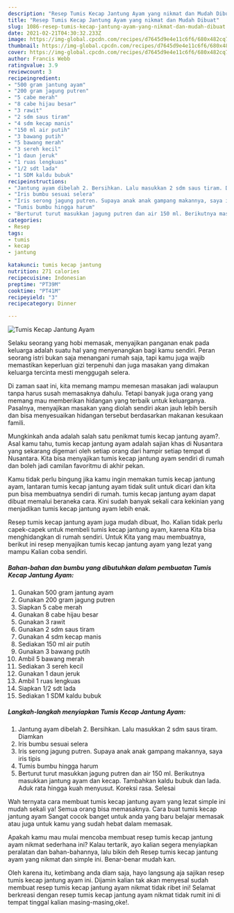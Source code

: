 ```yaml
---
description: "Resep Tumis Kecap Jantung Ayam yang nikmat dan Mudah Dibuat"
title: "Resep Tumis Kecap Jantung Ayam yang nikmat dan Mudah Dibuat"
slug: 1086-resep-tumis-kecap-jantung-ayam-yang-nikmat-dan-mudah-dibuat
date: 2021-02-21T04:30:32.233Z
image: https://img-global.cpcdn.com/recipes/d7645d9e4e11c6f6/680x482cq70/tumis-kecap-jantung-ayam-foto-resep-utama.jpg
thumbnail: https://img-global.cpcdn.com/recipes/d7645d9e4e11c6f6/680x482cq70/tumis-kecap-jantung-ayam-foto-resep-utama.jpg
cover: https://img-global.cpcdn.com/recipes/d7645d9e4e11c6f6/680x482cq70/tumis-kecap-jantung-ayam-foto-resep-utama.jpg
author: Francis Webb
ratingvalue: 3.9
reviewcount: 3
recipeingredient:
- "500 gram jantung ayam"
- "200 gram jagung putren"
- "5 cabe merah"
- "8 cabe hijau besar"
- "3 rawit"
- "2 sdm saus tiram"
- "4 sdm kecap manis"
- "150 ml air putih"
- "3 bawang putih"
- "5 bawang merah"
- "3 sereh kecil"
- "1 daun jeruk"
- "1 ruas lengkuas"
- "1/2 sdt lada"
- "1 SDM kaldu bubuk"
recipeinstructions:
- "Jantung ayam dibelah 2. Bersihkan. Lalu masukkan 2 sdm saus tiram. Diamkan"
- "Iris bumbu sesuai selera"
- "Iris serong jagung putren. Supaya anak anak gampang makannya, saya iris tipis"
- "Tumis bumbu hingga harum"
- "Berturut turut masukkan jagung putren dan air 150 ml. Berikutnya masukkan jantung ayam dan kecap. Tambahkan kaldu bubuk dan lada. Aduk rata hingga kuah menyusut. Koreksi rasa. Selesai"
categories:
- Resep
tags:
- tumis
- kecap
- jantung

katakunci: tumis kecap jantung 
nutrition: 271 calories
recipecuisine: Indonesian
preptime: "PT39M"
cooktime: "PT41M"
recipeyield: "3"
recipecategory: Dinner

---
```



![Tumis Kecap Jantung Ayam](https://img-global.cpcdn.com/recipes/d7645d9e4e11c6f6/680x482cq70/tumis-kecap-jantung-ayam-foto-resep-utama.jpg)

Selaku seorang yang hobi memasak, menyajikan panganan enak pada keluarga adalah suatu hal yang menyenangkan bagi kamu sendiri. Peran seorang istri bukan saja menangani rumah saja, tapi kamu juga wajib memastikan keperluan gizi terpenuhi dan juga masakan yang dimakan keluarga tercinta mesti menggugah selera.

Di zaman  saat ini, kita memang mampu memesan masakan jadi walaupun tanpa harus susah memasaknya dahulu. Tetapi banyak juga orang yang memang mau memberikan hidangan yang terbaik untuk keluarganya. Pasalnya, menyajikan masakan yang diolah sendiri akan jauh lebih bersih dan bisa menyesuaikan hidangan tersebut berdasarkan makanan kesukaan famili. 



Mungkinkah anda adalah salah satu penikmat tumis kecap jantung ayam?. Asal kamu tahu, tumis kecap jantung ayam adalah sajian khas di Nusantara yang sekarang digemari oleh setiap orang dari hampir setiap tempat di Nusantara. Kita bisa menyajikan tumis kecap jantung ayam sendiri di rumah dan boleh jadi camilan favoritmu di akhir pekan.

Kamu tidak perlu bingung jika kamu ingin memakan tumis kecap jantung ayam, lantaran tumis kecap jantung ayam tidak sulit untuk dicari dan kita pun bisa membuatnya sendiri di rumah. tumis kecap jantung ayam dapat dibuat memalui beraneka cara. Kini sudah banyak sekali cara kekinian yang menjadikan tumis kecap jantung ayam lebih enak.

Resep tumis kecap jantung ayam juga mudah dibuat, lho. Kalian tidak perlu capek-capek untuk membeli tumis kecap jantung ayam, karena Kita bisa menghidangkan di rumah sendiri. Untuk Kita yang mau membuatnya, berikut ini resep menyajikan tumis kecap jantung ayam yang lezat yang mampu Kalian coba sendiri.

<!--inarticleads1-->

##### Bahan-bahan dan bumbu yang dibutuhkan dalam pembuatan Tumis Kecap Jantung Ayam:

1. Gunakan 500 gram jantung ayam
1. Gunakan 200 gram jagung putren
1. Siapkan 5 cabe merah
1. Gunakan 8 cabe hijau besar
1. Gunakan 3 rawit
1. Gunakan 2 sdm saus tiram
1. Gunakan 4 sdm kecap manis
1. Sediakan 150 ml air putih
1. Gunakan 3 bawang putih
1. Ambil 5 bawang merah
1. Sediakan 3 sereh kecil
1. Gunakan 1 daun jeruk
1. Ambil 1 ruas lengkuas
1. Siapkan 1/2 sdt lada
1. Sediakan 1 SDM kaldu bubuk




<!--inarticleads2-->

##### Langkah-langkah menyiapkan Tumis Kecap Jantung Ayam:

1. Jantung ayam dibelah 2. Bersihkan. Lalu masukkan 2 sdm saus tiram. Diamkan
1. Iris bumbu sesuai selera
1. Iris serong jagung putren. Supaya anak anak gampang makannya, saya iris tipis
1. Tumis bumbu hingga harum
1. Berturut turut masukkan jagung putren dan air 150 ml. Berikutnya masukkan jantung ayam dan kecap. Tambahkan kaldu bubuk dan lada. Aduk rata hingga kuah menyusut. Koreksi rasa. Selesai




Wah ternyata cara membuat tumis kecap jantung ayam yang lezat simple ini mudah sekali ya! Semua orang bisa memasaknya. Cara buat tumis kecap jantung ayam Sangat cocok banget untuk anda yang baru belajar memasak atau juga untuk kamu yang sudah hebat dalam memasak.

Apakah kamu mau mulai mencoba membuat resep tumis kecap jantung ayam nikmat sederhana ini? Kalau tertarik, ayo kalian segera menyiapkan peralatan dan bahan-bahannya, lalu bikin deh Resep tumis kecap jantung ayam yang nikmat dan simple ini. Benar-benar mudah kan. 

Oleh karena itu, ketimbang anda diam saja, hayo langsung aja sajikan resep tumis kecap jantung ayam ini. Dijamin kalian tak akan menyesal sudah membuat resep tumis kecap jantung ayam nikmat tidak ribet ini! Selamat berkreasi dengan resep tumis kecap jantung ayam nikmat tidak rumit ini di tempat tinggal kalian masing-masing,oke!.

